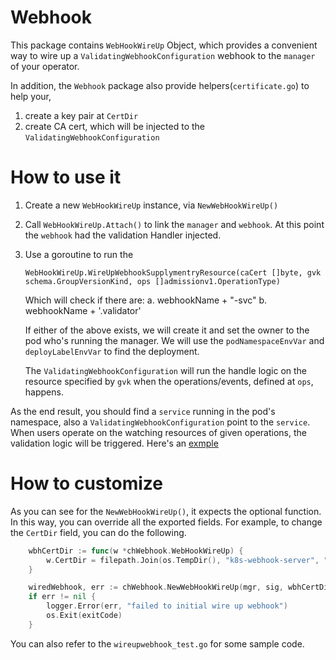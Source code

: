 [comment]: # ( Copyright Contributors to the Open Cluster Management project )

# Webhook

This package contains `WebHookWireUp` Object, which provides a convenient way to
wire up a `ValidatingWebhookConfiguration` webhook to the `manager` of your
operator.

In addition, the `Webhook` package also provide helpers(`certificate.go`) to help your, 
1. create a key pair at `CertDir`
2. create CA cert, which will be injected to the `ValidatingWebhookConfiguration`

# How to use it

1. Create a new `WebHookWireUp` instance, via `NewWebHookWireUp()` 
2. Call `WebHookWireUp.Attach()` to link the `manager` and `webhook`. At this
   point the `webhook` had the validation Handler injected.
3. Use a goroutine to run the
   ```
   WebHookWireUp.WireUpWebhookSupplymentryResource(caCert []byte, gvk
   schema.GroupVersionKind, ops []admissionv1.OperationType)
   ```
   Which will check if there are:
	a. webhookName + "-svc"
	b. webhookName + '.validator'
	
	If either of the above exists, we will create it and set the owner to the pod
	who's running the manager. We will use the `podNamespaceEnvVar` and 
	`deployLabelEnvVar` to find the deployment.
	
	The `ValidatingWebhookConfiguration` will run the handle logic on the
	resource specified by `gvk` when the operations/events, defined at `ops`,
	happens.
	
As the end result, you should find a `service` running in the pod's namespace,
also a `ValidatingWebhookConfiguration` point to the `service`. When users
operate on the watching resources of given operations, the validation logic will
be triggered. Here's an [exmple](https://github.com/stolostron/multicloud-operators-channel/blob/main/cmd/manager/exec/manager.go#L217)

# How to customize 
As you can see for the `NewWebHookWireUp()`, it expects the optional function.
In this way, you can override all the exported fields. For example, to change
the `CertDir` field, you can do the following. 

```go
	wbhCertDir := func(w *chWebhook.WebHookWireUp) {
		w.CertDir = filepath.Join(os.TempDir(), "k8s-webhook-server", "serving-certs")
	}

	wiredWebhook, err := chWebhook.NewWebHookWireUp(mgr, sig, wbhCertDir)
	if err != nil {
		logger.Error(err, "failed to initial wire up webhook")
		os.Exit(exitCode)
	}
```

You can also refer to the `wireupwebhook_test.go` for some sample code. 
